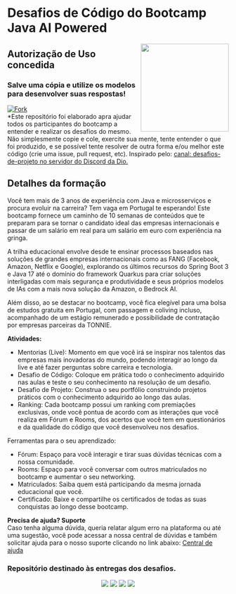 <h1> Desafios de Código do Bootcamp Java AI Powered </h1>
<img align="right" height="200"src="https://hermes.dio.me/tracks/fb1b88ee-257f-4870-8cf8-1339b38c188d.png">
<h2> Autorização de Uso concedida</h2>
<h3> Salve uma cópia e utilize os modelos para desenvolver suas respostas!</h3>
<a href="https://github.com/venelouis//Desafios-de-codigo-Java-AI-Powered/fork">
<img alt="Fork" title="Fork Button" src="https://shields.io/badge/-Clique%20AQUI%20para%20realizar%20um%20FORK-orange.svg?&style=for-the-badge&logo=github&logoColor=white"/></a><br>
*Este repositório foi elaborado apra ajudar todos os participantes do bootcamp a entender e realizar os desafios do mesmo. Não simplesmente copie e cole, exercite sua mente, tente entender o que foi produzido, e se possível tente resolver de outra forma e/ou melhor este código (crie uma issue, pull request, etc). Inspirado pelo: <a href="https://discord.com/channels/689887036110274618/1210779218812870796"> canal: desafios-de-projeto no servidor do Discord da Dio. </a>

<h2> Detalhes da formação </h2>
Você tem mais de 3 anos de experiência com Java e microsserviços e procura evoluir na carreira? Tem vaga em Portugal te esperando! Este bootcamp fornece um caminho de 10 semanas de conteúdos que te preparam para se tornar o candidato ideal das empresas internacionais e passar de um salário em real para um salário em euro com experiência na gringa.

A trilha educacional envolve desde te ensinar processos baseados nas soluções de grandes empresas internacionais como as FANG (Facebook, Amazon, Netflix e Google), explorando os últimos recursos do Spring Boot 3 e Java 17 até o domínio do framework Quarkus para criar soluções interligadas com mais segurança e produtividade e seus próprios modelos de IAs com a mais nova solução da Amazon, o Bedrock AI.

Além disso, ao se destacar no bootcamp, você fica elegível para uma bolsa de estudos gratuita em Portugal, com passagem e coliving incluso, acompanhado de um estágio remunerado e possibilidade de contratação por empresas parceiras da TONNIE.

<b>Atividades:</b><br>
- Mentorias (Live): Momento em que você irá se inspirar nos talentos das empresas mais inovadoras do mundo, podendo interagir ao longo da live e até fazer perguntas sobre carreira e tecnologia.
- Desafio de Código: Coloque em prática todo o conhecimento adquirido nas aulas e teste o seu conhecimento na resolução de um desafio.
- Desafio de Projeto: Construa o seu portfólio construindo projetos práticos com o conhecimento adquirido ao longo das aulas.
- Ranking: Cada bootcamp possui um ranking com premiações exclusivas, onde você pontua de acordo com as interações que você realiza em Fórum e Rooms, dos acertos que você tem em questionários e da qualidade do código que você desenvolveu nos desafios.

Ferramentas para o seu aprendizado:<br>
- Fórum: Espaço para você interagir e tirar suas dúvidas técnicas com a nossa comunidade.
- Rooms: Espaço para você conversar com outros matriculados no bootcamp e aumentar o seu networking.
- Matriculados: Saiba quem está participando da mesma jornada educacional que você.
- Certificado: Baixe e compartilhe os certificados de todas as suas conquistas ao longo desse bootcamp.

<b>Precisa de ajuda? Suporte</b><br>
Caso tenha alguma dúvida, queria relatar algum erro na plataforma ou até uma sugestão, você pode acessar a nossa central de dúvidas e também solicitar ajuda para o nosso suporte clicando no link abaixo: <a href="https://digitalinnovationone.atlassian.net/servicedesk/customer/portal/16/group/90">Central de ajuda</a>

### Repositório destinado às entregas dos desafios.

<div align="center">
  <p>
      <img src="https://img.shields.io/github/languages/count/venelouis/Desafios-de-codigo-Java-AI-Powered"/>
      <img src="https://img.shields.io/github/repo-size/venelouis/Desafios-de-codigo-Java-AI-Powered"/>
      <img src="https://img.shields.io/github/last-commit/venelouis/Desafios-de-codigo-Java-AI-Powered"/>
      <img src="https://img.shields.io/github/issues/venelouis/Desafios-de-codigo-Java-AI-Powered"/>
  </p> 
</div>
